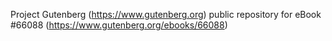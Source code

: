 Project Gutenberg (https://www.gutenberg.org) public repository for
eBook #66088 (https://www.gutenberg.org/ebooks/66088)

